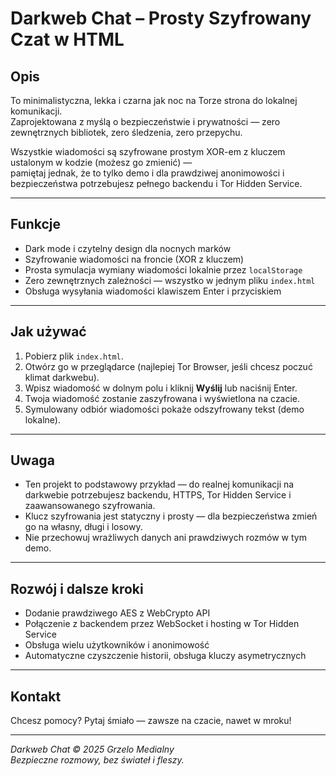 # Darkweb Chat – Prosty Szyfrowany Czat w HTML

## Opis

To minimalistyczna, lekka i czarna jak noc na Torze strona do lokalnej komunikacji.  
Zaprojektowana z myślą o bezpieczeństwie i prywatności — zero zewnętrznych bibliotek, zero śledzenia, zero przepychu.

Wszystkie wiadomości są szyfrowane prostym XOR-em z kluczem ustalonym w kodzie (możesz go zmienić) —  
pamiętaj jednak, że to tylko demo i dla prawdziwej anonimowości i bezpieczeństwa potrzebujesz pełnego backendu i Tor Hidden Service.

---

## Funkcje

- Dark mode i czytelny design dla nocnych marków
- Szyfrowanie wiadomości na froncie (XOR z kluczem)
- Prosta symulacja wymiany wiadomości lokalnie przez `localStorage`
- Zero zewnętrznych zależności — wszystko w jednym pliku `index.html`
- Obsługa wysyłania wiadomości klawiszem Enter i przyciskiem

---

## Jak używać

1. Pobierz plik `index.html`.
2. Otwórz go w przeglądarce (najlepiej Tor Browser, jeśli chcesz poczuć klimat darkwebu).
3. Wpisz wiadomość w dolnym polu i kliknij **Wyślij** lub naciśnij Enter.
4. Twoja wiadomość zostanie zaszyfrowana i wyświetlona na czacie.
5. Symulowany odbiór wiadomości pokaże odszyfrowany tekst (demo lokalne).

---

## Uwaga

- Ten projekt to podstawowy przykład — do realnej komunikacji na darkwebie potrzebujesz backendu, HTTPS, Tor Hidden Service i zaawansowanego szyfrowania.
- Klucz szyfrowania jest statyczny i prosty — dla bezpieczeństwa zmień go na własny, długi i losowy.
- Nie przechowuj wrażliwych danych ani prawdziwych rozmów w tym demo.

---

## Rozwój i dalsze kroki

- Dodanie prawdziwego AES z WebCrypto API
- Połączenie z backendem przez WebSocket i hosting w Tor Hidden Service
- Obsługa wielu użytkowników i anonimowość
- Automatyczne czyszczenie historii, obsługa kluczy asymetrycznych

---

## Kontakt
Chcesz pomocy? Pytaj śmiało — zawsze na czacie, nawet w mroku!

---

*Darkweb Chat © 2025 Grzelo Medialny*  
*Bezpieczne rozmowy, bez świateł i fleszy.*









